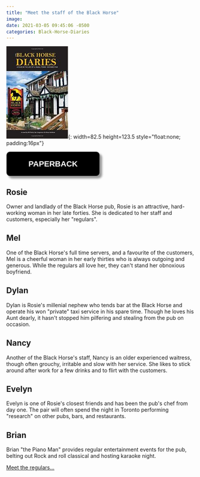 ```yaml
---
title: "Meet the staff of the Black Horse"
image:
date: 2021-03-05 09:45:06 -0500
categories: Black-Horse-Diaries
---
```



![Black Horse Diaries](/images/img-books-bh-1.jpg){: width=82.5 height=123.5 style="float:none; padding:16px"}

<form>
<input style="width: 250px; padding: 20px; cursor: pointer; box-shadow: 6px 6px 5px; #999; -webkit-box-shadow: 6px 6px 5px #999; -moz-box-shadow: 6px 6px 5px #999; font-weight: bold; background: #000000; color: #fff; border-radius: 10px; border: 1px solid #999; font-size: 150%;" type="button" value="PAPERBACK" onclick="window.location.href='http://www.amazon.ca/Black-Horse-Diaries-Small-Ontario/dp/169338549X/ref=pd_sim_1?pd_rd_w=rYCm9&pf_rd_p=ee332eae-116a-4f86-a77d-d3527e938650&pf_rd_r=PFWYKQX3Q18FTCHFADSB&pd_rd_r=b9eaad20-d5fd-47a4-aa70-5020c23dfb8a&pd_rd_wg=6097R&pd_rd_i=169338549X&psc=1'" />
</form> 


## Rosie

Owner and landlady of the Black Horse pub, Rosie is an attractive, hard-working woman in her late forties. She is dedicated to her staff and customers, especially her "regulars".


## Mel

One of the Black Horse's full time servers, and a favourite of the customers, Mel is a cheerful woman in her early thirties who is always outgoing and generous. While the regulars all love her, they can't stand her obnoxious boyfriend.


## Dylan

Dylan is Rosie's millenial nephew who tends bar at the Black Horse and operate his won "private" taxi service in his spare time. Though he loves his Aunt dearly, it hasn't stopped him pilfering and stealing from the pub on occasion.


## Nancy

Another of the Black Horse's staff, Nancy is an older experienced waitress, though often grouchy, irritable and slow with her service. She likes to stick around after work for a few drinks and to flirt with the customers.


## Evelyn

Evelyn is one of Rosie's closest friends and has been the pub's chef from day one. The pair will often spend the night in Toronto performing "research" on other pubs, bars, and restaurants.


## Brian

Brian "the Piano Man" provides regular entertainment events for the pub, belting out Rock and roll classical and hosting karaoke night.


[Meet the regulars...]()


